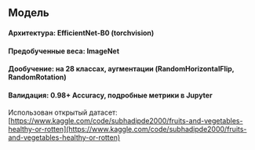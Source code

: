 ## Модель

#### Архитектура: EfficientNet-B0 (torchvision)

#### Предобученные веса: ImageNet

#### Дообучение: на 28 классах, аугментации (RandomHorizontalFlip, RandomRotation)

#### Валидация: 0.98+ Accuracy, подробные метрики в Jupyter

Использован открытый датасет:  
[https://www.kaggle.com/code/subhadipde2000/fruits-and-vegetables-healthy-or-rotten](https://www.kaggle.com/code/subhadipde2000/fruits-and-vegetables-healthy-or-rotten)